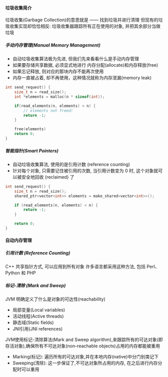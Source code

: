 #### 垃圾收集简介
垃圾收集(Garbage Collection)的意思就是 —— 找到垃圾并进行清理
但现有的垃圾收集实现却恰恰相反: 垃圾收集器跟踪所有正在使用的对象, 并把其余部分当做垃圾

##### 手动内存管理(Manual Memory Management)
- 自动垃圾收集算法极为先进, 但我们先来看看什么是手动内存管理
- 如果要存储共享数据, 必须显式地进行 内存分配(allocate)和内存释放(free)
- 如果忘记释放, 则对应的那块内存不能再次使用
- 内存一直被占着, 却不再使用，这种情况就称为内存泄漏(memory leak)

```c
int send_request() {
    size_t n = read_size();
    int *elements = malloc(n * sizeof(int));

    if(read_elements(n, elements) < n) {
        // elements not freed!
        return -1;
    }

    free(elements)
    return 0;
}
```

##### 智能指针(Smart Pointers)
- 自动垃圾收集算法, 使用的是引用计数 (reference counting)
- 针对每个对象, 只需要记住被引用的次数, 当引用计数变为 0 时, 这个对象就可以被安全地回收 (reclaimed) 了

```c
int send_request() {
    size_t n = read_size();
    shared_ptr<vector<int>> elements = make_shared<vector<int>>();

    if (read_elements(n, elements) < n) {
        return -1;
    }

    return 0;
}
```

#### 自动内存管理
##### 引用计数 (Reference Counting)
C++ 共享指针方式, 可以应用到所有对象
许多语言都采用这种方法, 包括 Perl、Python 和 PHP

##### 标记-清除 (Mark and Sweep)
JVM 明确定义了什么是对象的可达性(reachability)
- 局部变量(Local variables)
- 活动线程(Active threads)
- 静态域(Static fields)
- JNI引用(JNI references)

JVM使用标记-清除算法(Mark and Sweep algorithm),来跟踪所有的可达对象(即存活对象),确保所有不可达对象(non-reachable objects)占用的内存都能被重用
- Marking(标记): 遍历所有的可达对象,并在本地内存(native)中分门别类记下
- Sweeping(清除): 这一步保证了,不可达对象所占用的内存, 在之后进行内存分配时可以重用

